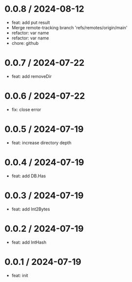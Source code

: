 
0.0.8 / 2024-08-12
==================

* feat: add put result
* Merge remote-tracking branch 'refs/remotes/origin/main'
* refactor: var name
* refactor: var name
* chore: github

0.0.7 / 2024-07-22
==================

* feat: add removeDir

0.0.6 / 2024-07-22
==================

* fix: close error

0.0.5 / 2024-07-19
==================

* feat: increase directory depth

0.0.4 / 2024-07-19
==================

* feat: add DB.Has

0.0.3 / 2024-07-19
==================

* feat: add Int2Bytes

0.0.2 / 2024-07-19
==================

* feat: add IntHash

0.0.1 / 2024-07-19
==================

* feat: init
